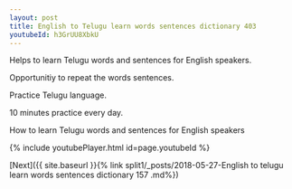 ```yaml
---
layout: post
title: English to Telugu learn words sentences dictionary 403 
youtubeId: h3GrUU8XbkU
---
```

 
 
Helps to learn Telugu words and sentences for English speakers.

Opportunitiy to repeat the words sentences. 

Practice Telugu language. 
 
10 minutes practice every day. 
 
How to learn Telugu words and sentences for English speakers 
 
{% include youtubePlayer.html id=page.youtubeId %}
 
 
[Next]({{ site.baseurl }}{% link  split1/_posts/2018-05-27-English to telugu learn words sentences dictionary 157 .md%})
 
